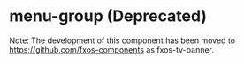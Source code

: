 # menu-group (Deprecated)

Note: The development of this component has been moved to https://github.com/fxos-components as fxos-tv-banner.
